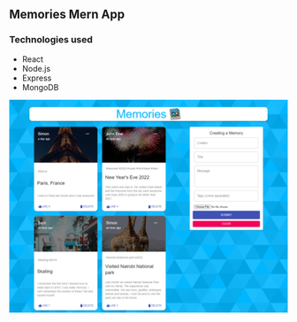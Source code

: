 <h2>Memories Mern App</h2>
<h3>Technologies used</h3>
<ul>
<li>React</li>
<li>Node.js</li>
<li>Express</li>
<li>MongoDB</li>
</ul>

![Memories screenshot](client/src/images/screenshot-ourmemories.png)